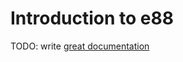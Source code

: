 # Introduction to e88

TODO: write [great documentation](http://jacobian.org/writing/what-to-write/)
